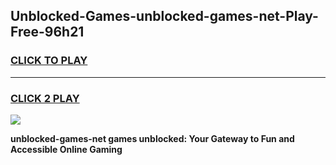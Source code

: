 
## Unblocked-Games-unblocked-games-net-Play-Free-96h21
<h3>
<a href="https://premium76.site?title=unblocked-games-net&ref=15A">CLICK TO PLAY</a></h3>
<hr>

<h3>
<a href="https://premium76.site?title=unblocked-games-net&ref=15A">CLICK 2 PLAY</a>
  
</h3>

<a href="https://premium76.site?title=unblocked-games-net&ref=15A"><img src="https://clearcache.store/games.png"></a>


**unblocked-games-net games unblocked: Your Gateway to Fun and Accessible Online Gaming**
